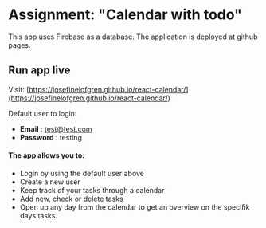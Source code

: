 # Assignment: "Calendar with todo"

This app uses Firebase as a database. The application is deployed at github pages.

## Run app live 

Visit: [https://josefinelofgren.github.io/react-calendar/](https://josefinelofgren.github.io/react-calendar/)




Default user to login: 

- **Email** : test@test.com
- **Password** : testing



#### The app allows you to:

- Login by using the default user above
- Create a new user
- Keep track of your tasks through a calendar 
- Add new, check or delete tasks
- Open up any day from the calendar to get an overview on the specifik days tasks. 
